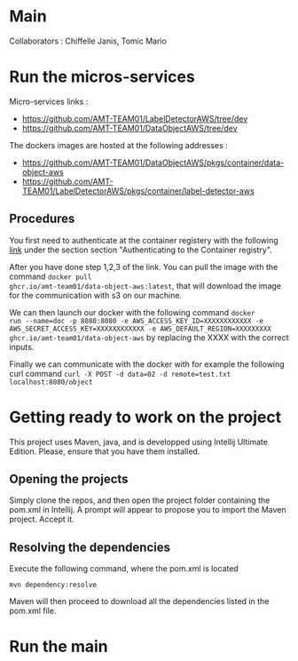# Main

Collaborators : Chiffelle Janis, Tomic Mario

# Run the micros-services

Micro-services links : 
- https://github.com/AMT-TEAM01/LabelDetectorAWS/tree/dev
- https://github.com/AMT-TEAM01/DataObjectAWS/tree/dev

The dockers images are hosted at the following addresses :
- https://github.com/AMT-TEAM01/DataObjectAWS/pkgs/container/data-object-aws
- https://github.com/AMT-TEAM01/LabelDetectorAWS/pkgs/container/label-detector-aws

## Procedures

You first need to authenticate at the container registery with the following [link](https://docs.github.com/en/packages/working-with-a-github-packages-registry/working-with-the-container-registry) under the section section "Authenticating to the Container registry". 

After you have done step 1,2,3 of the link. You can pull the image with the command <code>docker pull ghcr.io/amt-team01/data-object-aws:latest</code>, that will download the image for the communication with s3 on our machine.

We can then launch our docker with the following command <code>docker run --name=doc -p 8080:8080 -e AWS_ACCESS_KEY_ID=XXXXXXXXXXXX -e AWS_SECRET_ACCESS_KEY=XXXXXXXXXXXX -e AWS_DEFAULT_REGION=XXXXXXXXX ghcr.io/amt-team01/data-object-aws</code> by replacing the XXXX with the correct inputs.

Finally we can communicate with the docker with for example the following curl command <code>curl -X POST -d data=02 -d remote=test.txt localhost:8080/object</code>

# Getting ready to work on the project

This project uses Maven, java, and is developped using Intellij Ultimate Edition. Please, ensure that you have them installed.

## Opening the projects

Simply clone the repos, and then open the project folder containing the pom.xml in Intellij. A prompt will appear to propose you to import the Maven project. Accept it.

## Resolving the dependencies

Execute the following command, where the pom.xml is located

`mvn dependency:resolve`

Maven will then proceed to download all the dependencies listed in the pom.xml file. 

# Run the main

